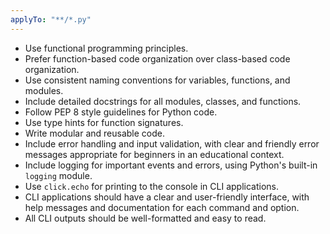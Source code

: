 ```yaml
---
applyTo: "**/*.py"
---
```


- Use functional programming principles.
- Prefer function-based code organization over class-based code organization.
- Use consistent naming conventions for variables, functions, and modules.
- Include detailed docstrings for all modules, classes, and functions.
- Follow PEP 8 style guidelines for Python code.
- Use type hints for function signatures.
- Write modular and reusable code.
- Include error handling and input validation, with clear and friendly error messages appropriate for beginners in an educational context.
- Include logging for important events and errors, using Python's built-in `logging` module.
- Use `click.echo` for printing to the console in CLI applications.
- CLI applications should have a clear and user-friendly interface, with help messages and documentation for each command and option.
- All CLI outputs should be well-formatted and easy to read.
